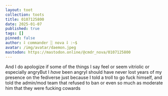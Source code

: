 ```yaml
---
layout: toot
collection: toots
title: 0107125800
date: 2025-01-07
published: true
tags: []
pinned: false
author: ⸸ commander ░ nova ⸸ :~$
avatar: /img/avatar/daemon.jpeg
mastodon: https://mastodon.online/@cmdr_nova/0107125800
---
```


And I do apologize if some of the things I say feel or seem vitriolic or especially angryBut I _have_ been angryI should have never lost years of my presence on the fediverse just because I told a troll to go fuck himself, and told the admin/mod team that refused to ban or even so much as moderate him that they were fucking cowards
